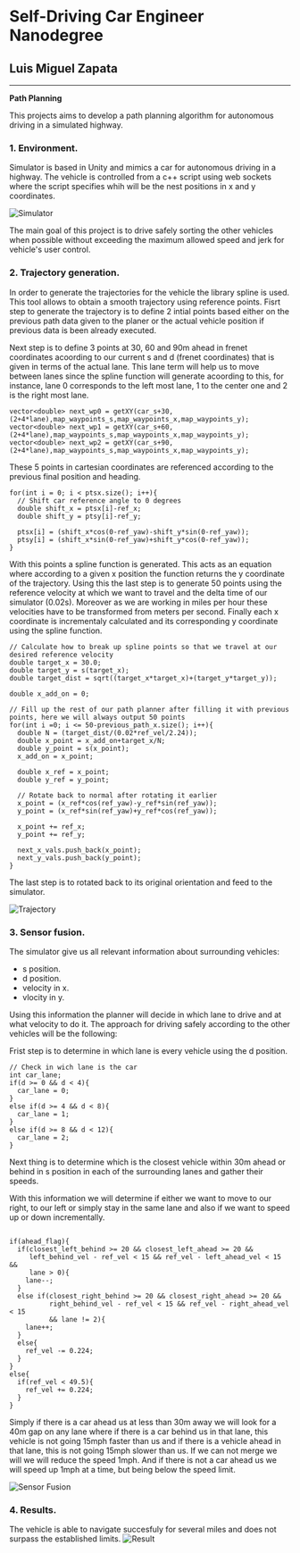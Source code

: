 # **Self-Driving Car Engineer Nanodegree** 

## Luis Miguel Zapata

---

**Path Planning**

This projects aims to develop a path planning algorithm for autonomous driving in a simulated highway.

[image1]: ./screenshots/simulator.png "Simulator"
[image2]: ./screenshots/trajectory.png "Trajectory"
[image3]: ./screenshots/fusion.png "Sensor Fusion"
[image4]: ./screenshots/result.png "Result"

### 1. Environment.
Simulator is based in Unity and mimics a car for autonomous driving in a highway. The vehicle is controlled from a c++ script using web sockets where the script specifies whih will be the nest positions in x and y coordinates.

![][image1]

The main goal of this project is to drive safely sorting the other vehicles when possible without exceeding the maximum allowed speed and jerk for vehicle's user control.

### 2. Trajectory generation.
In order to generate the trajectories for the vehicle the library spline is used. This tool allows to obtain a smooth trajectory using reference points. Fisrt step to generate the trajectory is to define 2 intial points based either on the previous path data given to the planer or the actual vehicle position if previous data is been already executed.

Next step is to define 3 points at 30, 60 and 90m ahead in frenet coordinates acoording to our current s and d (frenet coordinates) that is given in terms of the actual lane. This lane term will help us to move between lanes since the spline function will generate acoording to this, for instance, lane 0 corresponds to the left most lane, 1 to the center one and 2 is the right most lane.

```
vector<double> next_wp0 = getXY(car_s+30,(2+4*lane),map_waypoints_s,map_waypoints_x,map_waypoints_y);
vector<double> next_wp1 = getXY(car_s+60,(2+4*lane),map_waypoints_s,map_waypoints_x,map_waypoints_y);
vector<double> next_wp2 = getXY(car_s+90,(2+4*lane),map_waypoints_s,map_waypoints_x,map_waypoints_y);
```

These 5 points in cartesian coordinates are referenced according to the previous final position and heading.

```
for(int i = 0; i < ptsx.size(); i++){
  // Shift car reference angle to 0 degrees
  double shift_x = ptsx[i]-ref_x;
  double shift_y = ptsy[i]-ref_y;

  ptsx[i] = (shift_x*cos(0-ref_yaw)-shift_y*sin(0-ref_yaw));
  ptsy[i] = (shift_x*sin(0-ref_yaw)+shift_y*cos(0-ref_yaw));
}
```
With this points a spline function is generated. This acts as an equation where according to a given x position the function returns the y coordinate  of the trajectory. Using this the last step is to generate 50 points using the reference velocity at which we want to travel and the delta time of our simulator (0.02s). Moreover as we are working in miles per hour these velocities have to be transformed from meters per second. Finally each x coordinate is incrementaly calculated and its corresponding y coordinate using the spline function.

```
// Calculate how to break up spline points so that we travel at our desired reference velocity
double target_x = 30.0;
double target_y = s(target_x);
double target_dist = sqrt((target_x*target_x)+(target_y*target_y));

double x_add_on = 0;

// Fill up the rest of our path planner after filling it with previous points, here we will always output 50 points
for(int i =0; i <= 50-previous_path_x.size(); i++){
  double N = (target_dist/(0.02*ref_vel/2.24));
  double x_point = x_add_on+target_x/N;
  double y_point = s(x_point);
  x_add_on = x_point;

  double x_ref = x_point;
  double y_ref = y_point;

  // Rotate back to normal after rotating it earlier
  x_point = (x_ref*cos(ref_yaw)-y_ref*sin(ref_yaw));
  y_point = (x_ref*sin(ref_yaw)+y_ref*cos(ref_yaw));

  x_point += ref_x;
  y_point += ref_y;

  next_x_vals.push_back(x_point);
  next_y_vals.push_back(y_point);
}
```

The last step is to rotated back to its original orientation and feed to the simulator.

![][image2]

### 3. Sensor fusion.
The simulator give us all relevant information about surrounding vehicles:
* s position.
* d position.
* velocity in x.
* vlocity in y.

Using this information the planner will decide in which lane to drive and at what velocity to do it. The approach for driving safely according to the other vehicles will be the following:

Frist step is to determine in which lane is every vehicle using the d position.

```
// Check in wich lane is the car
int car_lane;
if(d >= 0 && d < 4){
  car_lane = 0;
}
else if(d >= 4 && d < 8){
  car_lane = 1;
}
else if(d >= 8 && d < 12){
  car_lane = 2;
}
```

Next thing is to determine which is the closest vehicle within 30m ahead or behind in s position in each of the surrounding lanes and gather their speeds. 

With this information we will determine if either we want to move to our right, to our left or simply stay in the same lane and also if we want to speed up or down incrementally.

```

if(ahead_flag){
  if(closest_left_behind >= 20 && closest_left_ahead >= 20 && 
     left_behind_vel - ref_vel < 15 && ref_vel - left_ahead_vel < 15 &&
     lane > 0){
    lane--;
  }
  else if(closest_right_behind >= 20 && closest_right_ahead >= 20 &&
          right_behind_vel - ref_vel < 15 && ref_vel - right_ahead_vel < 15
          && lane != 2){
    lane++;
  }
  else{
    ref_vel -= 0.224;
  }
}
else{
  if(ref_vel < 49.5){
    ref_vel += 0.224;
  }
} 
```

Simply if there is a car ahead us at less than 30m away we will look for a 40m gap on any lane where if there is a car behind us in that lane, this vehicle is not going 15mph faster than us and if there is a vehicle ahead in that lane, this is not going 15mph slower than us. If we can not merge we will we will reduce the speed 1mph. And if there is not a car ahead us we will speed up 1mph at a time, but being below the speed limit. 

![][image3]

### 4. Results.
The vehicle is able to navigate succesfuly for several miles and does not surpass the established limits. 
![][image4]